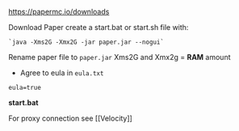https://papermc.io/downloads

Download Paper
create a start.bat or start.sh file with: 
```
`java -Xms2G -Xmx2G -jar paper.jar --nogui`
```

Rename paper file to  `paper.jar`
Xms2G and Xmx2g = **RAM** amount

- Agree to eula in `eula.txt`
```
eula=true
```

**start.bat**

For proxy connection see [[Velocity]]


